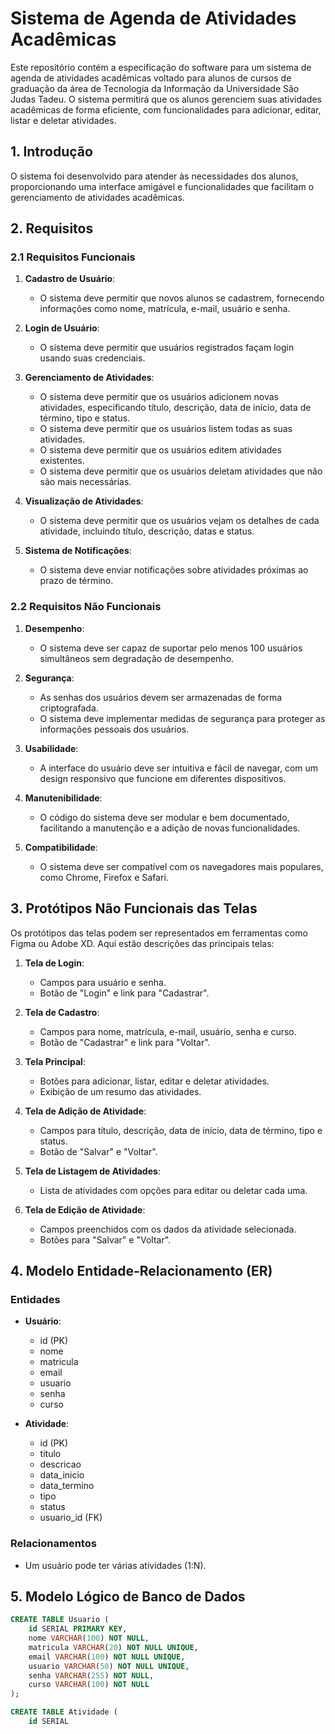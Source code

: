 # Sistema de Agenda de Atividades Acadêmicas

Este repositório contém a especificação do software para um sistema de agenda de atividades acadêmicas voltado para alunos de cursos de graduação da área de Tecnologia da Informação da Universidade São Judas Tadeu. O sistema permitirá que os alunos gerenciem suas atividades acadêmicas de forma eficiente, com funcionalidades para adicionar, editar, listar e deletar atividades.

## 1. Introdução

O sistema foi desenvolvido para atender às necessidades dos alunos, proporcionando uma interface amigável e funcionalidades que facilitam o gerenciamento de atividades acadêmicas.

## 2. Requisitos

### 2.1 Requisitos Funcionais

1. **Cadastro de Usuário**:
   - O sistema deve permitir que novos alunos se cadastrem, fornecendo informações como nome, matrícula, e-mail, usuário e senha.
   
2. **Login de Usuário**:
   - O sistema deve permitir que usuários registrados façam login usando suas credenciais.
   
3. **Gerenciamento de Atividades**:
   - O sistema deve permitir que os usuários adicionem novas atividades, especificando título, descrição, data de início, data de término, tipo e status.
   - O sistema deve permitir que os usuários listem todas as suas atividades.
   - O sistema deve permitir que os usuários editem atividades existentes.
   - O sistema deve permitir que os usuários deletam atividades que não são mais necessárias.
   
4. **Visualização de Atividades**:
   - O sistema deve permitir que os usuários vejam os detalhes de cada atividade, incluindo título, descrição, datas e status.

5. **Sistema de Notificações**:
   - O sistema deve enviar notificações sobre atividades próximas ao prazo de término.

### 2.2 Requisitos Não Funcionais

1. **Desempenho**:
   - O sistema deve ser capaz de suportar pelo menos 100 usuários simultâneos sem degradação de desempenho.

2. **Segurança**:
   - As senhas dos usuários devem ser armazenadas de forma criptografada.
   - O sistema deve implementar medidas de segurança para proteger as informações pessoais dos usuários.

3. **Usabilidade**:
   - A interface do usuário deve ser intuitiva e fácil de navegar, com um design responsivo que funcione em diferentes dispositivos.

4. **Manutenibilidade**:
   - O código do sistema deve ser modular e bem documentado, facilitando a manutenção e a adição de novas funcionalidades.

5. **Compatibilidade**:
   - O sistema deve ser compatível com os navegadores mais populares, como Chrome, Firefox e Safari.

## 3. Protótipos Não Funcionais das Telas

Os protótipos das telas podem ser representados em ferramentas como Figma ou Adobe XD. Aqui estão descrições das principais telas:

1. **Tela de Login**:
   - Campos para usuário e senha.
   - Botão de "Login" e link para "Cadastrar".

2. **Tela de Cadastro**:
   - Campos para nome, matrícula, e-mail, usuário, senha e curso.
   - Botão de "Cadastrar" e link para "Voltar".

3. **Tela Principal**:
   - Botões para adicionar, listar, editar e deletar atividades.
   - Exibição de um resumo das atividades.

4. **Tela de Adição de Atividade**:
   - Campos para título, descrição, data de início, data de término, tipo e status.
   - Botão de "Salvar" e "Voltar".

5. **Tela de Listagem de Atividades**:
   - Lista de atividades com opções para editar ou deletar cada uma.

6. **Tela de Edição de Atividade**:
   - Campos preenchidos com os dados da atividade selecionada.
   - Botões para "Salvar" e "Voltar".

## 4. Modelo Entidade-Relacionamento (ER)

### Entidades

- **Usuário**: 
  - id (PK)
  - nome
  - matricula
  - email
  - usuario
  - senha
  - curso

- **Atividade**: 
  - id (PK)
  - titulo
  - descricao
  - data_inicio
  - data_termino
  - tipo
  - status
  - usuario_id (FK)

### Relacionamentos

- Um usuário pode ter várias atividades (1:N).

## 5. Modelo Lógico de Banco de Dados

```sql
CREATE TABLE Usuario (
    id SERIAL PRIMARY KEY,
    nome VARCHAR(100) NOT NULL,
    matricula VARCHAR(20) NOT NULL UNIQUE,
    email VARCHAR(100) NOT NULL UNIQUE,
    usuario VARCHAR(50) NOT NULL UNIQUE,
    senha VARCHAR(255) NOT NULL,
    curso VARCHAR(100) NOT NULL
);

CREATE TABLE Atividade (
    id SERIAL